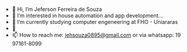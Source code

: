 - 👋 Hi, I’m Jeferson Ferreira de Souza
- 👀 I’m interested in house automation and app development...
- 🌱 I’m currently studying computer engeneering at FHO - Uniararas
- 💞️ 
- 📫 How to reach me: jehsouza0895@gmail.com or via whatsapp: 19 97161-8099

<!---
Souza41/Souza41 is a ✨ special ✨ repository because its `README.md` (this file) appears on your GitHub profile.
You can click the Preview link to take a look at your changes.
--->
